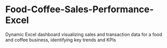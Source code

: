 # Food-Coffee-Sales-Performance-Excel
Dynamic Excel dashboard visualizing sales and transaction data for a food and coffee business, identifying key trends and KPIs
